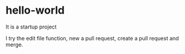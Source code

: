 # hello-world
It is a startup project

I try the edit file function, new a pull request, create a pull request and merge.
